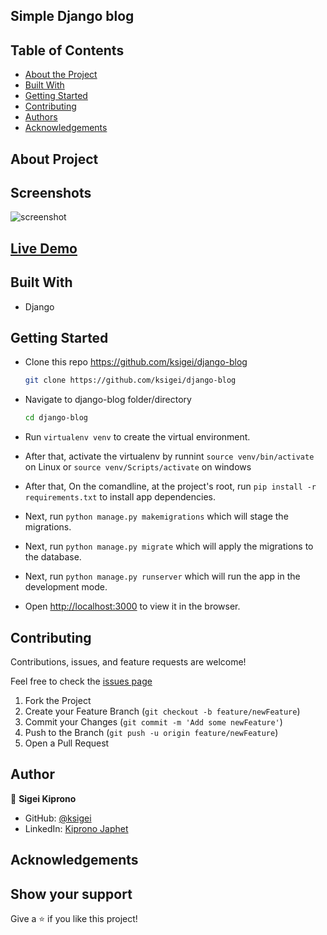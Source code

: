 ## Simple Django blog

## Table of Contents

* [About the Project](#about-the-project)
* [Built With](#built-with)
* [Getting Started](#getting-started)
* [Contributing](#contributing)
* [Authors](#author)
* [Acknowledgements](#acknowledgements)

## About Project
## Screenshots
![screenshot](#)

## [Live Demo](#)


## Built With

* Django

## Getting Started

* Clone this repo <https://github.com/ksigei/django-blog>

    ```bash
    git clone https://github.com/ksigei/django-blog
    ```

* Navigate to django-blog folder/directory

    ```bash
    cd django-blog
    ```
* Run ```virtualenv venv``` to create the virtual environment.
* After that, activate the virtualenv by runnint ```source venv/bin/activate``` on Linux or  ```source venv/Scripts/activate``` on windows
* After that, On the comandline, at the project's root, run ```pip install -r requirements.txt``` to install app dependencies.
* Next, run ```python manage.py makemigrations``` which will stage the migrations.
* Next, run ```python manage.py migrate``` which will apply the migrations to the database.
* Next, run ```python manage.py runserver``` which will run the app in the development mode.

* Open [http://localhost:3000](http://localhost:3000) to view it in the browser.



## Contributing

Contributions, issues, and feature requests are welcome!

Feel free to check the [issues page](../../issues)

  1. Fork the Project
  2. Create your Feature Branch (`git checkout -b feature/newFeature`)
  3. Commit your Changes (`git commit -m 'Add some newFeature'`)
  4. Push to the Branch (`git push -u origin feature/newFeature`)
  5. Open a Pull Request

## Author

👤 **Sigei Kiprono**

- GitHub: [@ksigei](https://github.com/ksigei)
- LinkedIn: [Kiprono Japhet](https://www.linkedin.com/in/kiprono-japhet/)

## Acknowledgements


## Show your support

Give a ⭐️ if you like this project!
